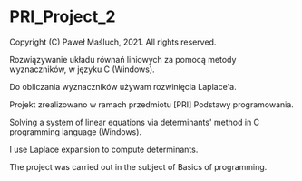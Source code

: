 # PRI_Project_2

Copyright (C) Paweł Maśluch, 2021. All rights reserved.

Rozwiązywanie układu równań liniowych za pomocą metody wyznaczników, w języku C (Windows).

Do obliczania wyznaczników używam rozwinięcia Laplace'a.

Projekt zrealizowano w ramach przedmiotu [PRI] Podstawy programowania.

Solving a system of linear equations via determinants' method in C programming language (Windows).

I use Laplace expansion to compute determinants.

The project was carried out in the subject of Basics of programming.
